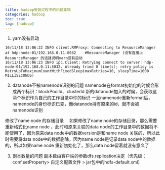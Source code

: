 ```yaml
---
title: hadoop安装过程中的问题集锦
categories: hadoop
toc: true
tag: [hadoop]
---
```



1. yarn没有启动
```
16/11/18 13:06:22 INFO client.RMProxy: Connecting to ResourceManager at hdp-node-01/192.168.0.11:8032    #ResourceManager (没有连接上ResourceManager 的话就说明yarn没有启动
16/11/18 13:06:23 INFO ipc.Client: Retrying connect to server: hdp-node-01/192.168.0.11:8032. Already tried 0 time(s); retry policy is RetryUpToMaximumCountWithFixedSleep(maxRetries=10, sleepTime=1000 MILLISECONDS)

```

2. datanode不被namenode识别的问题
namenode在format初始化的时候会形成两个标识：blockPoolId、clusterId
新的datanode加入的时候，会获取这两个标识作为自己的工作目录中你的标识
一旦namenode重新format后，namenode的身份标识已变，而datanode持有原来的id，就不会被namenode识别

修改了name node 的存储目录
&emsp;如果修改了name node的存储目录，那么需要重新格式化name node ，此时和原来关联的data node的工作目录中的数据将不能使用了，因为原来data node中的数据version是和name node 关联的，所以此时需要将data node中的数据删除，因为name node是记录data node中的数据的，所以如果name node 重新初始化了，那么data node留着就没有意义了



3. 副本数量的问题
副本数由客户端的参数dfs.replication决定（优先级： conf.setProperty>  自定义配置文件 > jar包中的hdfs-default.xml）


